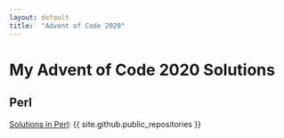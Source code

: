 ```yaml
---
layout: default
title:  "Advent of Code 2020"
---
```


# My Advent of Code 2020 Solutions

## Perl
[Solutions in Perl](https://github.com/christianeiselt/Advent-of-Code-2020): {{ site.github.public_repositories }}
